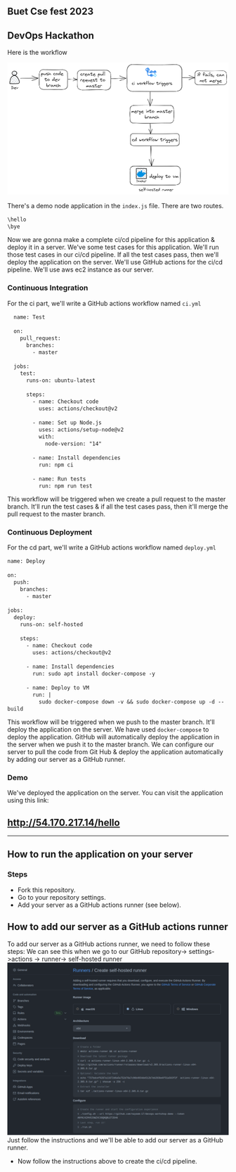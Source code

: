 ## Buet Cse fest 2023
## DevOps Hackathon

Here is the workflow 

![workflow](pics/workshop-cicd.png)

There's a demo node application in the `index.js` file. There are two routes.
```
\hello
\bye
```

Now we are gonna make a complete ci/cd pipeline for this application & deploy it in a server. We've some test cases for this application. We'll run those test cases in our ci/cd pipeline. If all the test cases pass, then we'll deploy the application on the server. We'll use GitHub actions for the ci/cd pipeline. We'll use aws ec2 instance as our server.  

  ### Continuous Integration
  For the ci part, we'll write a GitHub actions workflow named `ci.yml`

  ```
    name: Test

    on:
      pull_request:
        branches:
          - master

    jobs:
      test:
        runs-on: ubuntu-latest

        steps:
          - name: Checkout code
            uses: actions/checkout@v2

          - name: Set up Node.js
            uses: actions/setup-node@v2
            with:
              node-version: "14"

          - name: Install dependencies
            run: npm ci

          - name: Run tests
            run: npm run test

  ```
This workflow will be triggered when we create a pull request to the master branch. It'll run the test cases & if all the test cases pass, then it'll merge the pull request to the master branch.  

  ### Continuous Deployment
  For the cd part, we'll write a GitHub actions workflow named `deploy.yml`
```
name: Deploy

on:
  push:
    branches:
      - master

jobs:
  deploy:
    runs-on: self-hosted

    steps:
      - name: Checkout code
        uses: actions/checkout@v2

      - name: Install dependencies
        run: sudo apt install docker-compose -y

      - name: Deploy to VM
        run: |
          sudo docker-compose down -v && sudo docker-compose up -d --build

```
This workflow will be triggered when we push to the master branch. It'll deploy the application on the server. We have used `docker-compose` to deploy the application. GitHub will automatically deploy the application in the server when we push it to the master branch. We can configure our server to pull the code from Git Hub & deploy the application automatically by adding our server as a GitHub runner.

### Demo
  We've deployed the application on the server. You can visit the application using this link:

http://54.170.217.14/hello
---

---
## How to run the application on your server
  ### Steps
  - Fork this repository.
  - Go to your repository settings.
  - Add your server as a GitHub actions runner (see below).
## How to add our server as a GitHub actions runner
To add our server as a GitHub actions runner, we need to follow these steps: We can see this when we go to our GitHub repository-> settings->actions -> runner-> self-hosted runner 
![this](pics/self-hosted-runner.png)
Just follow the instructions and we'll be able to add our server as a GitHub runner.

  - Now follow the instructions above to create the ci/cd pipeline.


<!-- nohup ./run.sh > /dev/null 2>&1 & -->
